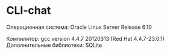 # CLI-chat

Операционная система: Oracle Linux Server Release 6.10

Компилятор: gcc version 4.4.7 20120313 (Red Hat 4.4.7-23.0.1) 
Дополнительные библиотеки: SQLite

